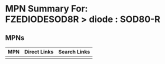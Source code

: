 



# MPN Summary For: FZEDIODESOD8R > diode : SOD80-R

## MPNs
  

|MPN|Direct Links|Search Links|
| :--- | :--- | :--- |
||||
